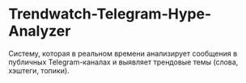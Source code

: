 # Trendwatch-Telegram-Hype-Analyzer
Cистему, которая в реальном времени анализирует сообщения в публичных Telegram-каналах и выявляет трендовые темы (слова, хэштеги, топики).
